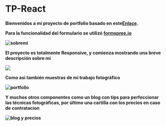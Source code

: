# TP-React
<h4>Bienvenidos a mi proyecto de portfolio basado en este<a href="https://www.behance.net/gallery/99902869/Website-for-the-photographer-UIUX-design?tracking_source=search_projects%7Cportfolio> diseño</a>.</h4>

<p>El mismo fue realizado con React, y utilizando Frameworks como Bootstrap, puedes ingresar y verlo a través del siguiente <a href="https://rarroyo941.github.io/TP-React/">Enlace</a>.</p>

<p>Para la funcionalidad del formulario se utilizó <a href="https://formspree.io">formspree.io</a></p>

<img src="https://ibb.co/4jDW052" alt="sobremi"/>

<p>El proyecto es totalmente Responsive, y comienza mostrando una breve descripción sobre mi</p>

<img src=sobremi/>

<p>Como así también muestras de mi trabajo fotográfico</p>

<img src="https://ibb.co/0qTXYtZ" alt="portfolio"/>

<p>Y muchos otros componentes como un blog con tips para perfeccionar las técnicas fotográficas, por último una cartilla con los precios en caso de contratacion</p>

<img src="https://ibb.co/KrkpSB2" alt="blog y precios"/>
